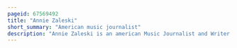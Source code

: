 ```yaml
---
pageid: 67569492
title: "Annie Zaleski"
short_summary: "American music journalist"
description: "Annie Zaleski is an american Music Journalist and Writer."
---
```

